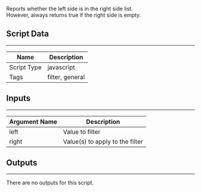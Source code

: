 Reports whether the left side is in the right side list.<br/>
However, always returns true if the right side is empty. 

## Script Data
---

| **Name** | **Description** |
| --- | --- |
| Script Type | javascript |
| Tags | filter, general |

## Inputs
---

| **Argument Name** | **Description** |
| --- | --- |
| left | Value to filter |
| right | Value\(s\) to apply to the filter |

## Outputs
---
There are no outputs for this script.
